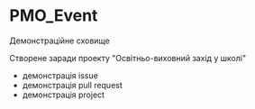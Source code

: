 # PMO_Event

Демонстраційне сховище

Створене заради проекту "Освітньо-виховний захід у школі"

- демонстрація issue
- демонстрація pull request
- демонстрація project
